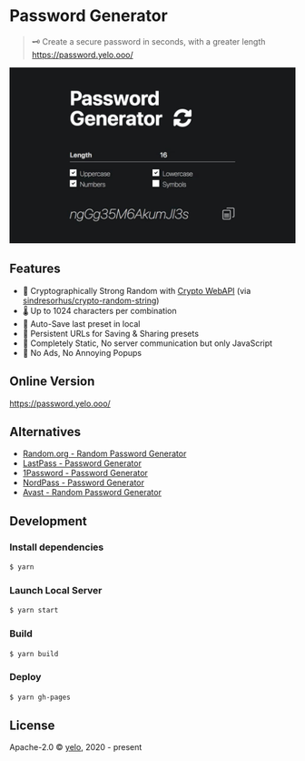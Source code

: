 # Password Generator
> 🗝️ Create a secure password in seconds, with a greater length  
> <https://password.yelo.ooo/>

[![screenshot](./_media/screenshot.png)](https://password.yelo.ooo/)

## Features
- 🔐 Cryptographically Strong Random with [Crypto WebAPI](https://developer.mozilla.org/en-US/docs/Web/API/Crypto/getRandomValues) (via [sindresorhus/crypto-random-string](https://github.com/sindresorhus/crypto-random-string)) 
- 🌡️ Up to 1024 characters per combination
- 💾 Auto-Save last preset in local
- 🔗 Persistent URLs for Saving & Sharing presets
- 🙈 Completely Static, No server communication but only JavaScript
- 🧹 No Ads, No Annoying Popups

## Online Version
<https://password.yelo.ooo/>

## Alternatives
- [Random.org - Random Password Generator](https://www.random.org/passwords/)
- [LastPass - Password Generator](https://www.lastpass.com/password-generator)
- [1Password - Password Generator](https://1password.com/password-generator/)
- [NordPass - Password Generator](https://nordpass.com/password-generator/)
- [Avast - Random Password Generator](https://www.avast.com/random-password-generator)

## Development
### Install dependencies
```bash
$ yarn
```

### Launch Local Server
```bash
$ yarn start
```

### Build
```bash
$ yarn build
```

### Deploy
```bash
$ yarn gh-pages
```

## License
Apache-2.0 &copy; [yelo](https://github.com/imyelo), 2020 - present
